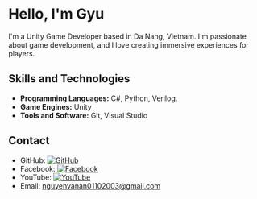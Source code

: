 # Hello, I'm Gyu

I'm a Unity Game Developer based in Da Nang, Vietnam. 
I'm passionate about game development, and I love creating immersive experiences for players.

## Skills and Technologies

- **Programming Languages:** C#, Python, Verilog.
- **Game Engines:** Unity
- **Tools and Software:** Git, Visual Studio

## Contact

- GitHub:   [![GitHub](https://img.shields.io/badge/-GitHub-181717?style=flat-square&logo=github)](https://github.com/Annguyen011)  
- Facebook: [![Facebook](https://img.shields.io/badge/-Facebook-1877F2?style=flat-square&logo=facebook)](https://www.facebook.com/Bin01102003/)  
- YouTube:  [![YouTube](https://img.shields.io/badge/-YouTube-FF0000?style=flat-square&logo=youtube)](https://www.youtube.com/channel/UCYtJxlAo2o42YZOehgoZHgg)  
- Email:    nguyenvanan01102003@gmail.com
